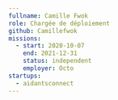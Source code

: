 ```yaml
---
fullname: Camille Fwok
role: Chargée de déploiement
github: Camillefwok
missions:
  - start: 2020-10-07
    end: 2021-12-31
    status: independent
    employer: Octo
startups:
  - aidantsconnect
---
```

